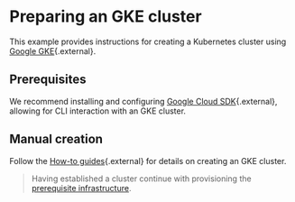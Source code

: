 # Preparing an GKE cluster
This example provides instructions for creating a Kubernetes cluster using [Google GKE](https://cloud.google.com/kubernetes-engine){.external}.

## Prerequisites
We recommend installing and configuring [Google Cloud SDK](https://cloud.google.com/sdk/docs/install){.external}, allowing for CLI interaction with an GKE cluster.

## Manual creation
Follow the [How-to guides](https://cloud.google.com/kubernetes-engine/docs/how-to#creating-clusters){.external} for details on creating an GKE cluster. 

> Having established a cluster continue with provisioning the [prerequisite infrastructure](../../userguide/PREREQUISITES.md).

